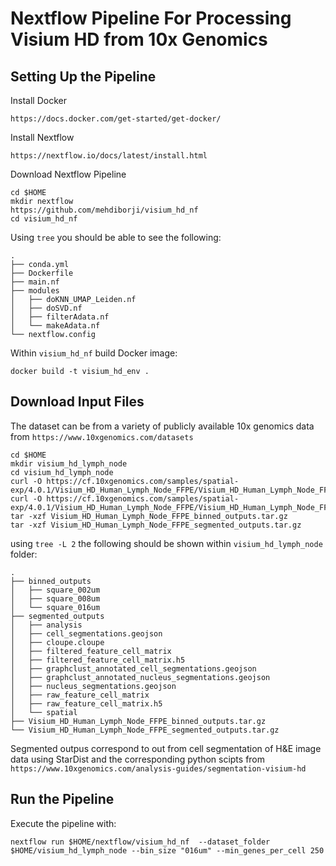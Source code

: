 # Nextflow Pipeline For Processing Visium HD from 10x Genomics


## Setting Up the Pipeline

Install Docker
```
https://docs.docker.com/get-started/get-docker/
```

Install Nextflow
```
https://nextflow.io/docs/latest/install.html
```

Download Nextflow Pipeline
```
cd $HOME
mkdir nextflow
https://github.com/mehdiborji/visium_hd_nf
cd visium_hd_nf
```
Using `tree` you should be able to see the following:
```
.
├── conda.yml
├── Dockerfile
├── main.nf
├── modules
│   ├── doKNN_UMAP_Leiden.nf
│   ├── doSVD.nf
│   ├── filterAdata.nf
│   └── makeAdata.nf
└── nextflow.config
```

Within `visium_hd_nf` build Docker image:

```
docker build -t visium_hd_env .
```


## Download Input Files

The dataset can be from a variety of publicly available 10x genomics data from `https://www.10xgenomics.com/datasets`

```
cd $HOME
mkdir visium_hd_lymph_node
cd visium_hd_lymph_node
curl -O https://cf.10xgenomics.com/samples/spatial-exp/4.0.1/Visium_HD_Human_Lymph_Node_FFPE/Visium_HD_Human_Lymph_Node_FFPE_binned_outputs.tar.gz
curl -O https://cf.10xgenomics.com/samples/spatial-exp/4.0.1/Visium_HD_Human_Lymph_Node_FFPE/Visium_HD_Human_Lymph_Node_FFPE_segmented_outputs.tar.gz
tar -xzf Visium_HD_Human_Lymph_Node_FFPE_binned_outputs.tar.gz
tar -xzf Visium_HD_Human_Lymph_Node_FFPE_segmented_outputs.tar.gz
```

using `tree -L 2` the following should be shown within `visium_hd_lymph_node` folder:
```
.
├── binned_outputs
│   ├── square_002um
│   ├── square_008um
│   └── square_016um
├── segmented_outputs
│   ├── analysis
│   ├── cell_segmentations.geojson
│   ├── cloupe.cloupe
│   ├── filtered_feature_cell_matrix
│   ├── filtered_feature_cell_matrix.h5
│   ├── graphclust_annotated_cell_segmentations.geojson
│   ├── graphclust_annotated_nucleus_segmentations.geojson
│   ├── nucleus_segmentations.geojson
│   ├── raw_feature_cell_matrix
│   ├── raw_feature_cell_matrix.h5
│   └── spatial
├── Visium_HD_Human_Lymph_Node_FFPE_binned_outputs.tar.gz
└── Visium_HD_Human_Lymph_Node_FFPE_segmented_outputs.tar.gz
```
Segmented outpus correspond to out from cell segmentation of H&E image data using StarDist and the corresponding python scipts from 
`https://www.10xgenomics.com/analysis-guides/segmentation-visium-hd`



## Run the Pipeline

Execute the pipeline with:

```
nextflow run $HOME/nextflow/visium_hd_nf  --dataset_folder $HOME/visium_hd_lymph_node --bin_size "016um" --min_genes_per_cell 250
```